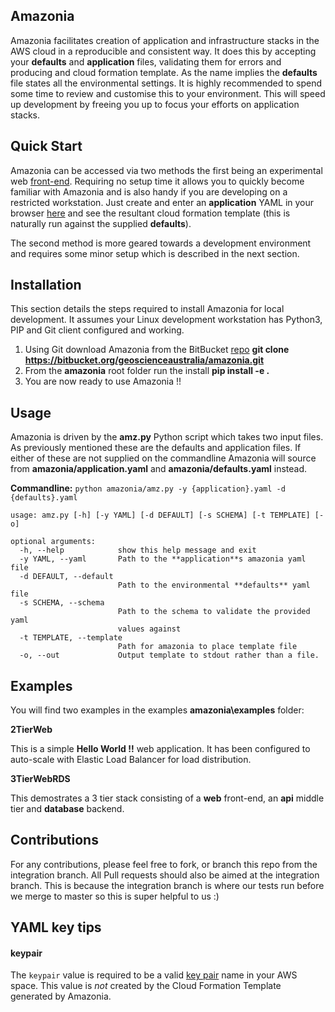 ## Amazonia

Amazonia facilitates creation of application and infrastructure stacks in the AWS cloud in a reproducible and consistent way. It does this by accepting your **defaults** and **application** files, validating them for errors and producing and cloud formation template. As the name implies the **defaults** file states all the environmental settings. It is highly recommended to spend some time to review and customise this to your environment. This will speed up development by freeing you up to focus your efforts on application stacks.

## Quick Start

Amazonia can be accessed via two methods the first being an experimental web [front-end](http://amazonia.gadevs.ga/amazonia/web/index.html). Requiring no setup time it allows you to quickly become familiar with Amazonia and is also handy if you are developing on a restricted workstation. Just create and enter an **application** YAML in your browser [here](http://amazonia.gadevs.ga/amazonia/web/index.html) and see the resultant cloud formation template (this is naturally run against the supplied **defaults**).

The second method is more geared towards a development environment and requires some minor setup which is described in the next section.

## Installation

This section details the steps required to install Amazonia for local development. It assumes your Linux development workstation has Python3, PIP and Git client configured and working.

1. Using Git download Amazonia from the BitBucket [repo](https://bitbucket.org/geoscienceaustralia/amazonia.git)
    **git clone https://bitbucket.org/geoscienceaustralia/amazonia.git**
2. From the **amazonia** root folder run the install
    **pip install -e .**
3. You are now ready to use Amazonia !!

## Usage

Amazonia is driven by the **amz.py** Python script which takes two input files. As previously mentioned these are the defaults and application files. If either of these are not supplied on the commandline Amazonia will source from **amazonia/application.yaml** and **amazonia/defaults.yaml** instead.

**Commandline:** `python amazonia/amz.py -y {application}.yaml -d {defaults}.yaml`

    usage: amz.py [-h] [-y YAML] [-d DEFAULT] [-s SCHEMA] [-t TEMPLATE] [-o]

    optional arguments:
      -h, --help            show this help message and exit
      -y YAML, --yaml       Path to the **application**s amazonia yaml file
      -d DEFAULT, --default
                            Path to the environmental **defaults** yaml file
      -s SCHEMA, --schema
                            Path to the schema to validate the provided yaml
                            values against
      -t TEMPLATE, --template
                            Path for amazonia to place template file
      -o, --out             Output template to stdout rather than a file.


## Examples

You will find two examples in the examples **amazonia\examples** folder:

**2TierWeb**

This is a simple **Hello World !!** web application. It has been configured to auto-scale with Elastic Load Balancer for load distribution.

**3TierWebRDS**

This demostrates a 3 tier stack consisting of a **web** front-end, an **api** middle tier and **database** backend.

## Contributions

For any contributions, please feel free to fork, or branch this repo from the integration branch. All Pull requests should also be aimed at the integration branch.
This is because the integration branch is where our tests run before we merge to master so this is super helpful to us :)

## YAML key tips

#### keypair
The `keypair` value is required to be a valid [key pair](http://docs.aws.amazon.com/AWSEC2/latest/UserGuide/ec2-key-pairs.html) name in your AWS space. This value is *not* created by the Cloud Formation Template generated by Amazonia.
